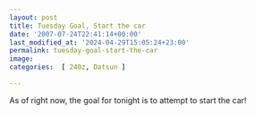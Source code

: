 ```yaml
---
layout: post
title: Tuesday Goal, Start the car
date: '2007-07-24T22:41:14+00:00'
last_modified_at: '2024-04-29T15:05:24+23:00'
permalink: tuesday-goal-start-the-car
image: 
categories:  [ 240z, Datsun ]

---
```

As of right now, the goal for tonight is to attempt to start the car!





